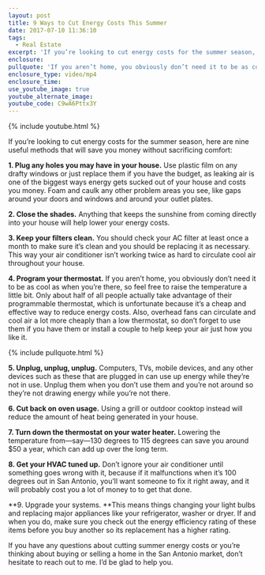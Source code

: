 ```yaml
---
layout: post
title: 9 Ways to Cut Energy Costs This Summer
date: 2017-07-10 11:36:10
tags:
  - Real Estate
excerpt: 'If you’re looking to cut energy costs for the summer season, here are nine useful methods that will save you money without sacrificing comfort:'
enclosure:
pullquote: 'If you aren’t home, you obviously don’t need it to be as cool as when you’re there.'
enclosure_type: video/mp4
enclosure_time:
use_youtube_image: true
youtube_alternate_image:
youtube_code: C9wA6Pttx3Y
---
```



{% include youtube.html %}

If you’re looking to cut energy costs for the summer season, here are nine useful methods that will save you money without sacrificing comfort:

**1. Plug any holes you may have in your house.** Use plastic film on any drafty windows or just replace them if you have the budget, as leaking air is one of the biggest ways energy gets sucked out of your house and costs you money. Foam and caulk any other problem areas you see, like gaps around your doors and windows and around your outlet plates.

**2. Close the shades.** Anything that keeps the sunshine from coming directly into your house will help lower your energy costs.

**3. Keep your filters clean.** You should check your AC filter at least once a month to make sure it’s clean and you should be replacing it as necessary. This way your air conditioner isn’t working twice as hard to circulate cool air throughout your house.

**4. Program your thermostat.** If you aren’t home, you obviously don’t need it to be as cool as when you’re there, so feel free to raise the temperature a little bit. Only about half of all people actually take advantage of their programmable thermostat, which is unfortunate because it’s a cheap and effective way to reduce energy costs. Also, overhead fans can circulate and cool air a lot more cheaply than a low thermostat, so don’t forget to use them if you have them or install a couple to help keep your air just how you like it.

{% include pullquote.html %}

**5. Unplug, unplug, unplug.** Computers, TVs, mobile devices, and any other devices such as these that are plugged in can use up energy while they’re not in use. Unplug them when you don’t use them and you’re not around so they’re not drawing energy while you’re not there.

**6. Cut back on oven usage.** Using a grill or outdoor cooktop instead will reduce the amount of heat being generated in your house.

**7. Turn down the thermostat on your water heater.** Lowering the temperature from—say—130 degrees to 115 degrees can save you around $50 a year, which can add up over the long term.

**8. Get your HVAC tuned up.** Don’t ignore your air conditioner until something goes wrong with it, because if it malfunctions when it’s 100 degrees out in San Antonio, you’ll want someone to fix it right away, and it will probably cost you a lot of money to to get that done.

**9. Upgrade your systems.&nbsp;**This means things changing your light bulbs and replacing major appliances like your refrigerator, washer or dryer. If and when you do, make sure you check out the energy efficiency rating of these items before you buy another so its replacement has a higher rating.

If you have any questions about cutting summer energy costs or you’re thinking about buying or selling a home in the San Antonio market, don’t hesitate to reach out to me. I’d be glad to help you.